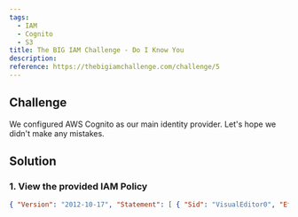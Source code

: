 ```yaml
---
tags:
  - IAM
  - Cognito
  - S3
title: The BIG IAM Challenge - Do I Know You
description: 
reference: https://thebigiamchallenge.com/challenge/5
---
```


## Challenge

We configured AWS Cognito as our main identity provider. Let's hope we didn't make any mistakes.

## Solution

### 1. View the provided IAM Policy

```json
{ "Version": "2012-10-17", "Statement": [ { "Sid": "VisualEditor0", "Effect": "Allow", "Action": [ "mobileanalytics:PutEvents", "cognito-sync:*" ], "Resource": "*" }, { "Sid": "VisualEditor1", "Effect": "Allow", "Action": [ "s3:GetObject", "s3:ListBucket" ], "Resource": [ "arn:aws:s3:::wiz-privatefiles", "arn:aws:s3:::wiz-privatefiles/*" ] } ] }
```


